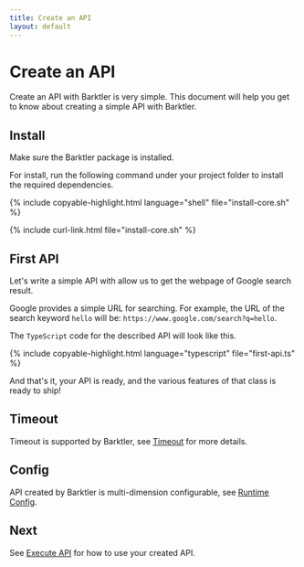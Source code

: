 ```yaml
---
title: Create an API
layout: default
---
```


# Create an API

Create an API with Barktler is very simple. This document will help you get to know about creating a simple API with Barktler.

## Install

Make sure the Barktler package is installed.

For install, run the following command under your project folder to install the required dependencies.

{% include copyable-highlight.html
    language="shell"
    file="install-core.sh"
%}

{% include curl-link.html file="install-core.sh" %}

## First API

Let's write a simple API with allow us to get the webpage of Google search result.

Google provides a simple URL for searching. For example, the URL of the search keyword `hello` will be: `https://www.google.com/search?q=hello`.

The `TypeScript` code for the described API will look like this.

{% include copyable-highlight.html
    language="typescript"
    file="first-api.ts"
%}

And that's it, your API is ready, and the various features of that class is ready to ship!

## Timeout

Timeout is supported by Barktler, see [Timeout](../document/timeout) for more details.

## Config

API created by Barktler is multi-dimension configurable, see [Runtime Config](../document/runtime-config).

## Next

See [Execute API](./execute-api) for how to use your created API.

